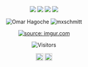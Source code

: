
<div align=center>

   <img src="https://img.shields.io/badge/-c%23-purple?style=for-the-badge" />
   <img src="https://img.shields.io/badge/-MSSQL-orange?style=for-the-badge" />
   <img src="https://img.shields.io/badge/-Xamarin-blue?style=for-the-badge" />
   <img src="https://img.shields.io/badge/-Angular-red?style=for-the-badge" />

   <p align="center"> <img src="https://github-readme-stats.vercel.app/api?username=omarhagoche&show_icons=true" alt="Omar Hagoche" />
   <img src="https://github-readme-stats.vercel.app/api/top-langs/?username=omarhagoche&layout=compact&hide=html" alt="mxschmitt" /></p>
  </div>

<p align=center><a href="https://imgur.com/avEOGqH"><img src="https://i.imgur.com/avEOGqH.png" title="source: imgur.com"  /></a></p>

<p align=center>                           
  <img align=center  src="https://visitor-badge.laobi.icu/badge?page_id=omarhagoche.omarhagoche" alt="Visitors">                     
</p>

<p align="center">
<a href="https://instagram.com/kodigo88/" target="blank"><img align="center" src="https://cdn.jsdelivr.net/npm/simple-icons@3.0.1/icons/instagram.svg" alt="dipankarpal5050" height="20" width="20" /></a>
<a href="https://fb.com/omar.hakoush" target="blank"><img align="center" src="https://cdn.jsdelivr.net/npm/simple-icons@3.0.1/icons/facebook.svg" alt="deep.neon" height="20" width="20" /></a>
</p>


